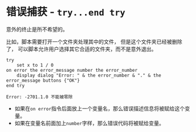 # 错误捕获 - `try...end try`

意外的终止是所不希望的。

比如，脚本需要打开一个文件夹处理其中的文件， 但是这个文件夹已经被删除了，
可以脚本允许用户选择其它合适的文件夹，而不是意外退出。

```stcp
try
    set x to 1 / 0
on error the error_message number the error_number
    display dialog "Error: " & the error_number & "." & the error_message buttons {"OK"}
end try
```

`Error: -2701.1.0 不能被零除`

- 如果在`on error`指令后面放上一个变量名，那么错误描述信息将被赋给这个变量。
- 如果在变量名前面加上`number`字样，那么错误代码将被赋给变量。
